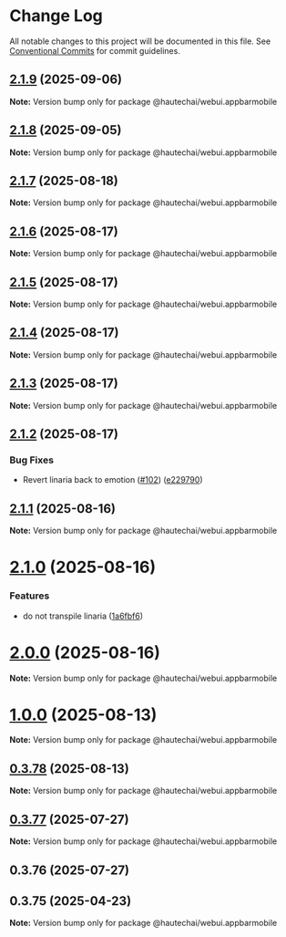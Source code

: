 # Change Log

All notable changes to this project will be documented in this file.
See [Conventional Commits](https://conventionalcommits.org) for commit guidelines.

## [2.1.9](https://github.com/HautechAI/webui/compare/@hautechai/webui.appbarmobile@2.1.8...@hautechai/webui.appbarmobile@2.1.9) (2025-09-06)

**Note:** Version bump only for package @hautechai/webui.appbarmobile

## [2.1.8](https://github.com/HautechAI/webui/compare/@hautechai/webui.appbarmobile@2.1.7...@hautechai/webui.appbarmobile@2.1.8) (2025-09-05)

**Note:** Version bump only for package @hautechai/webui.appbarmobile

## [2.1.7](https://github.com/HautechAI/webui/compare/@hautechai/webui.appbarmobile@2.1.6...@hautechai/webui.appbarmobile@2.1.7) (2025-08-18)

**Note:** Version bump only for package @hautechai/webui.appbarmobile

## [2.1.6](https://github.com/HautechAI/webui/compare/@hautechai/webui.appbarmobile@2.1.5...@hautechai/webui.appbarmobile@2.1.6) (2025-08-17)

**Note:** Version bump only for package @hautechai/webui.appbarmobile

## [2.1.5](https://github.com/HautechAI/webui/compare/@hautechai/webui.appbarmobile@2.1.4...@hautechai/webui.appbarmobile@2.1.5) (2025-08-17)

**Note:** Version bump only for package @hautechai/webui.appbarmobile

## [2.1.4](https://github.com/HautechAI/webui/compare/@hautechai/webui.appbarmobile@2.1.3...@hautechai/webui.appbarmobile@2.1.4) (2025-08-17)

**Note:** Version bump only for package @hautechai/webui.appbarmobile

## [2.1.3](https://github.com/HautechAI/webui/compare/@hautechai/webui.appbarmobile@2.1.2...@hautechai/webui.appbarmobile@2.1.3) (2025-08-17)

**Note:** Version bump only for package @hautechai/webui.appbarmobile

## [2.1.2](https://github.com/HautechAI/webui/compare/@hautechai/webui.appbarmobile@2.1.1...@hautechai/webui.appbarmobile@2.1.2) (2025-08-17)

### Bug Fixes

- Revert linaria back to emotion ([#102](https://github.com/HautechAI/webui/issues/102)) ([e229790](https://github.com/HautechAI/webui/commit/e229790dae8eba4b3037bbe41365e5a73ab7f6dc))

## [2.1.1](https://github.com/HautechAI/webui/compare/@hautechai/webui.appbarmobile@2.1.0...@hautechai/webui.appbarmobile@2.1.1) (2025-08-16)

**Note:** Version bump only for package @hautechai/webui.appbarmobile

# [2.1.0](https://github.com/HautechAI/webui/compare/@hautechai/webui.appbarmobile@1.0.0...@hautechai/webui.appbarmobile@2.1.0) (2025-08-16)

### Features

- do not transpile linaria ([1a6fbf6](https://github.com/HautechAI/webui/commit/1a6fbf6353a0e5028040006b5045170cf83f1ba0))

# [2.0.0](https://github.com/HautechAI/webui/compare/@hautechai/webui.appbarmobile@1.0.0...@hautechai/webui.appbarmobile@2.0.0) (2025-08-16)

**Note:** Version bump only for package @hautechai/webui.appbarmobile

# [1.0.0](https://github.com/HautechAI/webui/compare/@hautechai/webui.appbarmobile@0.3.78...@hautechai/webui.appbarmobile@1.0.0) (2025-08-13)

**Note:** Version bump only for package @hautechai/webui.appbarmobile

## [0.3.78](https://github.com/HautechAI/webui/compare/@hautechai/webui.appbarmobile@0.3.77...@hautechai/webui.appbarmobile@0.3.78) (2025-08-13)

**Note:** Version bump only for package @hautechai/webui.appbarmobile

## [0.3.77](https://github.com/HautechAI/webui/compare/@hautechai/webui.appbarmobile@0.3.76...@hautechai/webui.appbarmobile@0.3.77) (2025-07-27)

**Note:** Version bump only for package @hautechai/webui.appbarmobile

## 0.3.76 (2025-07-27)

## 0.3.75 (2025-04-23)

**Note:** Version bump only for package @hautechai/webui.appbarmobile
